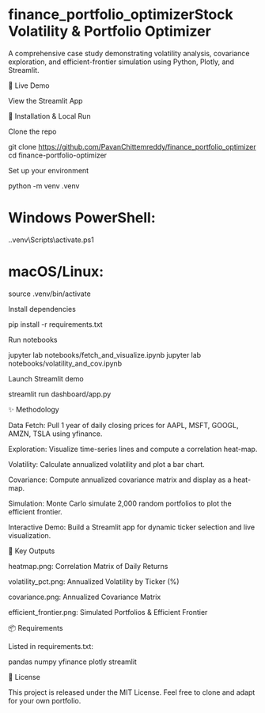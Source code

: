 # finance_portfolio_optimizerStock Volatility & Portfolio Optimizer

A comprehensive case study demonstrating volatility analysis, covariance exploration, and efficient-frontier simulation using Python, Plotly, and Streamlit.

🚀 Live Demo

View the Streamlit App

🔧 Installation & Local Run

Clone the repo

git clone https://github.com/PavanChittemreddy/finance_portfolio_optimizer
cd finance-portfolio-optimizer

Set up your environment

python -m venv .venv
# Windows PowerShell:
.\.venv\Scripts\activate.ps1
# macOS/Linux:
source .venv/bin/activate

Install dependencies

pip install -r requirements.txt

Run notebooks

jupyter lab notebooks/fetch_and_visualize.ipynb
jupyter lab notebooks/volatility_and_cov.ipynb

Launch Streamlit demo

streamlit run dashboard/app.py

✨ Methodology

Data Fetch: Pull 1 year of daily closing prices for AAPL, MSFT, GOOGL, AMZN, TSLA using yfinance.

Exploration: Visualize time-series lines and compute a correlation heat-map.

Volatility: Calculate annualized volatility and plot a bar chart.

Covariance: Compute annualized covariance matrix and display as a heat-map.

Simulation: Monte Carlo simulate 2,000 random portfolios to plot the efficient frontier.

Interactive Demo: Build a Streamlit app for dynamic ticker selection and live visualization.

🎯 Key Outputs

heatmap.png: Correlation Matrix of Daily Returns

volatility_pct.png: Annualized Volatility by Ticker (%)

covariance.png: Annualized Covariance Matrix

efficient_frontier.png: Simulated Portfolios & Efficient Frontier

📦 Requirements

Listed in requirements.txt:

pandas
numpy
yfinance
plotly
streamlit

📄 License

This project is released under the MIT License. Feel free to clone and adapt for your own portfolio.
